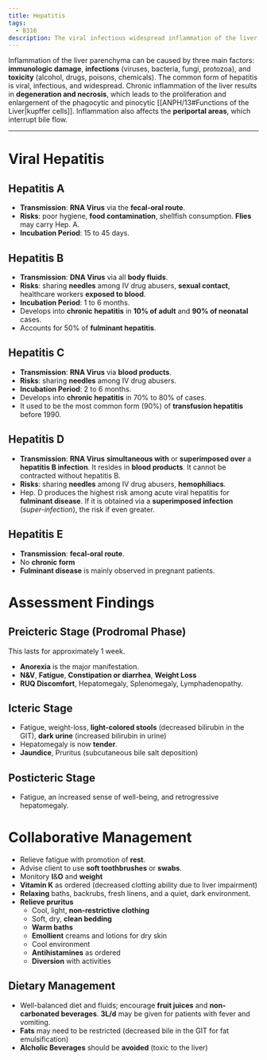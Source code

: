 ```yaml
---
title: Hepatitis
tags:
  - B316
description: The viral infectious widespread inflammation of the liver parenchyma. Degeneration and death of the hepatic cells results in liver cell damage, resulting in the development of kupffer cells.
---
```

Inflammation of the liver parenchyma can be caused by three main factors: **immunologic damage**, **infections** (viruses, bacteria, fungi, protozoa), and **toxicity** (alcohol, drugs, poisons, chemicals). The common form of hepatitis is viral, infectious, and widespread. Chronic inflammation of the liver results in **degeneration and necrosis**, which leads to the proliferation and enlargement of the phagocytic and pinocytic [[ANPH/13#Functions of the Liver|kupffer cells]]. Inflammation also affects the **periportal areas**, which interrupt bile flow.
___
# Viral Hepatitis
## Hepatitis A
- **Transmission**: **RNA Virus** via the **fecal-oral route**.
- **Risks**: poor hygiene, **food contamination**, shellfish consumption. **Flies** may carry Hep. A.
- **Incubation Period**: 15 to 45 days.
## Hepatitis B
- **Transmission**: **DNA Virus** via all **body fluids**.
- **Risks**: sharing **needles** among IV drug abusers, **sexual contact**, healthcare workers **exposed to blood**.
- **Incubation Period**: 1 to 6 months.
- Develops into **chronic hepatitis** in **10% of adult** and **90% of neonatal** cases.
- Accounts for 50% of **fulminant hepatitis**.
## Hepatitis C
- **Transmission**: **RNA Virus** via **blood products**.
- **Risks**: sharing **needles** among IV drug abusers.
- **Incubation Period**: 2 to 6 months.
- Develops into **chronic hepatitis** in 70% to 80% of cases.
- It used to be the most common form (90%) of **transfusion hepatitis** before 1990.
## Hepatitis D
- **Transmission**: **RNA Virus** **simultaneous with** or **superimposed over** a **hepatitis B infection**. It resides in **blood products**. It cannot be contracted without hepatitis B.
- **Risks**: sharing **needles** among IV drug abusers, **hemophiliacs**.
- Hep. D produces the highest risk among acute viral hepatitis for **fulminant disease**. If it is obtained via a **superimposed infection** (*super-infection*), the risk if even greater.
## Hepatitis E
- **Transmission**: **fecal-oral route**.
- No **chronic form**
- **Fulminant disease** is mainly observed in pregnant patients.
# Assessment Findings
## Preicteric Stage (Prodromal Phase)
This lasts for approximately 1 week.
- **Anorexia** is the major manifestation.
- **N&V**, **Fatigue**, **Constipation or diarrhea**, **Weight Loss**
- **RUQ Discomfort**, Hepatomegaly, Splenomegaly, Lymphadenopathy.
## Icteric Stage
- Fatigue, weight-loss, **light-colored stools** (decreased bilirubin in the GIT), **dark urine** (increased bilirubin in urine)
- Hepatomegaly is now **tender**.
- **Jaundice**, Pruritus (subcutaneous bile salt deposition)
## Posticteric Stage
- Fatigue, an increased sense of well-being, and retrogressive hepatomegaly.
# Collaborative Management
- Relieve fatigue with promotion of **rest**.
- Advise client to use **soft toothbrushes** or **swabs**.
- Monitory **I**&**O** and **weight**
- **Vitamin K** as ordered (decreased clotting ability due to liver impairment)
- **Relaxing** baths, backrubs, fresh linens, and a quiet, dark environment.
- **Relieve pruritus**
	- Cool, light, **non-restrictive clothing**
	- Soft, dry, **clean bedding**
	- **Warm baths**
	- **Emollient** creams and lotions for dry skin
	- Cool environment
	- **Antihistamines** as ordered
	- **Diversion** with activities
## Dietary Management
- Well-balanced diet and fluids; encourage **fruit juices** and **non-carbonated beverages**. **3L/d** may be given for patients with fever and vomiting.
- **Fats** may need to be restricted (decreased bile in the GIT for fat emulsification)
- **Alcholic Beverages** should be **avoided** (toxic to the liver)
